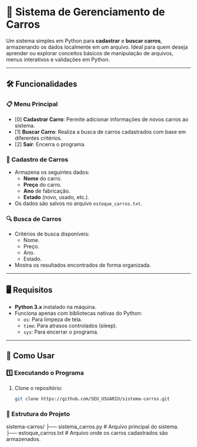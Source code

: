 # 🚗 Sistema de Gerenciamento de Carros

Um sistema simples em Python para **cadastrar** e **buscar carros**, armazenando os dados localmente em um arquivo. Ideal para quem deseja aprender ou explorar conceitos básicos de manipulação de arquivos, menus interativos e validações em Python.

---

## 🛠️ Funcionalidades

### 📋 Menu Principal
- [0] **Cadastrar Carro**: Permite adicionar informações de novos carros ao sistema.
- [1] **Buscar Carro**: Realiza a busca de carros cadastrados com base em diferentes critérios.
- [2] **Sair**: Encerra o programa.

### 🚗 Cadastro de Carros
- Armazena os seguintes dados:
  - **Nome** do carro.
  - **Preço** do carro.
  - **Ano** de fabricação.
  - **Estado** (novo, usado, etc.).
- Os dados são salvos no arquivo `estoque_carros.txt`.

### 🔍 Busca de Carros
- Critérios de busca disponíveis:
  - Nome.
  - Preço.
  - Ano.
  - Estado.
- Mostra os resultados encontrados de forma organizada.

---

## 🖥️ Requisitos

- **Python 3.x** instalado na máquina.
- Funciona apenas com bibliotecas nativas do Python:
  - `os`: Para limpeza de tela.
  - `time`: Para atrasos controlados (sleep).
  - `sys`: Para encerrar o programa.

---

## 🚀 Como Usar

### 1️⃣ Executando o Programa
1. Clone o repositório:
   ```bash
   git clone https://github.com/SEU_USUARIO/sistema-carros.git

### 📂 Estrutura do Projeto
sistema-carros/
├── sistema_carros.py   # Arquivo principal do sistema.
├── estoque_carros.txt  # Arquivo onde os carros cadastrados são armazenados.

